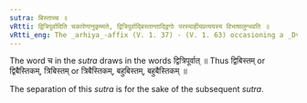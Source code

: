 ```yaml
---
sutra: बिस्ताच्च ॥
vRtti: द्वित्रिपूर्वादिति चकारेणानुकृष्यते, द्वित्रिपूर्वाद्बिस्तान्ताद्द्विगोः परस्यार्हीयप्रत्ययस्य विभाषालुग्भवति ॥
vRtti_eng: The _arhiya_-affix (V. 1. 37) - (V. 1. 63) occasioning a _Dvigu_ compound, is optionally elided after the word _bista_, preceded by _dvi_ or _tri_.
---
```

The word च in the _sutra_ draws in the words द्वित्रिपूर्वात् ॥ Thus द्विबिस्तम् or द्विबैस्तिकम्, त्रिबिस्तम् or त्रिबैस्तिकम्, बहुबिस्तम्, बहुबैस्तिकम् ॥

The separation of this _sutra_ is for the sake of the subsequent _sutra_.
